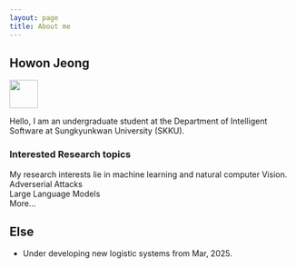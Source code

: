 ```yaml
---
layout: page
title: About me
---
```

## Howon Jeong

<img src="../prof.jepg" width="50" height="50"/>

Hello, I am an undergraduate student at the Department of Intelligent Software at Sungkyunkwan University (SKKU).

### Interested Research topics

My research interests lie in machine learning and natural computer Vision.\
Adverserial Attacks\
Large Language Models\
More...

## Else

- Under developing new logistic systems from Mar, 2025.
